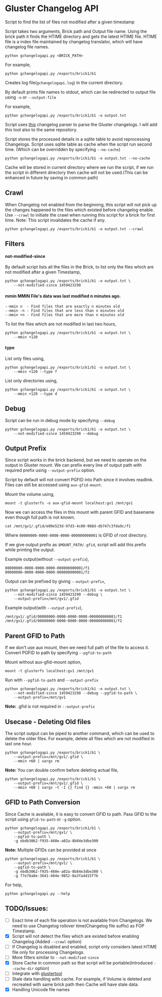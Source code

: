# Gluster Changelog API

Script to find the list of files not modified after a given timestamp

Script takes two arguments, Brick path and Output file name. Using the
brick path it finds the HTIME directory and gets the latest HTIME
file. HTIME file is a index file maintained by changelog translator,
which will have changelog file names.

    python gchangelogapi.py <BRICK_PATH>

For example,

    python gchangelogapi.py /exports/brick1/b1

Creates log file(`gchangelogapi.log`) in the current directory.

By default prints file names to stdout, which can be redirected to
output file using `-o` or `--output-file`

For example,

    python gchangelogapi.py /exports/brick1/b1 -o output.txt

Script uses
[this](https://github.com/gluster/glustertool/blob/master/glustertool/plugins/changelogparser.py)
changelog parser to parse the Gluster changelogs. I will add this tool
also to the same repository.

Script stores the processed details in a sqlite table to avoid
reprocessing Changelogs. Script uses sqlite table as cache when the
script run second time. (Which can be overridden by specifying
`--no-cache`)

    python gchangelogapi.py /exports/brick1/b1 -o output.txt --no-cache

Cache will be stored in current directory where we run the script, if
we run the script in different directory then cache will not be
used.(This can be enhanced in future by saving in common path)

## Crawl
When Changelog not enabled from the beginning, this script will not
pick up the changes happened to the files which existed before
changelog enable. Use `--crawl` to initiate the crawl when running
this script for a brick for first time. Note: This script invalidates
the cache if any.

	python gchangelogapi.py /exports/brick1/b1 -o output.txt --crawl

## Filters
#### not-modified-since <TS>
By default script lists all the files in the Brick, to list only the
files which are not modified after a given Timestamp,

    python gchangelogapi.py /exports/brick1/b1 -o output.txt \
        --not-modified-since 1459423298

#### mmin MMIN File's data was last modified n minutes ago.

	--mmin n  - Find files that are exactly n minutes old
    --mmin -n - Find files that are less than n minutes old
    --mmin +n - Find files that are more than n minutes old

To list the files which are not modified in last two hours,

    python gchangelogapi.py /exports/brick1/b1 -o output.txt \
        --mmin +120

#### type
List only files using,

    python gchangelogapi.py /exports/brick1/b1 -o output.txt \
		--mmin +120 --type f

List only directories using,

    python gchangelogapi.py /exports/brick1/b1 -o output.txt \
		--mmin +120 --type d

## Debug
Script can be run in debug mode by specifying `--debug`

    python gchangelogapi.py /exports/brick1/b1 -o output.txt \
        --not-modified-since 1459423298 --debug

## Output Prefix
Since script works in the brick backend, but we need to operate on the
output in Gluster mount. We can prefix every line of output path with
required prefix using `--output-prefix` option.

Script by default will not convert PGFID into Path since it involves
readlink. Files can still be accessed using `aux-gfid-mount`.

Mount the volume using,

	mount -t glusterfs -o aux-gfid-mount localhost:gv1 /mnt/gv1

Now we can access the files in this mount with parent GFID and
basename even though full path is not known.

	cat /mnt/gv1/.gfid/e09e523d-97d3-4c00-968d-db747c3fda9c/f1

Where `00000000-0000-0000-0000-000000000001` is GFID of root directory.

If we give output prefix as `$MOUNT_PATH/.gfid`, script will add this
prefix while printing the output.

Example output(without `--output-prefix`),

    00000000-0000-0000-0000-000000000001/f1
    00000000-0000-0000-0000-000000000001/f2

Output can be prefixed by giving `--output-prefix`,

    python gchangelogapi.py /exports/brick1/b1 -o output.txt \
        --not-modified-since 1459423298 --debug \
        --output-prefix=/mnt/gv1/.gfid

Example output(with `--output-prefix`),

    /mnt/gv1/.gfid/00000000-0000-0000-0000-000000000001/f1
    /mnt/gv1/.gfid/00000000-0000-0000-0000-000000000001/f2

## Parent GFID to Path
If we don't use aux mount, then we need full path of the file to
access it. Convert PGFID to path by specifying `--pgfid-to-path`

Mount without aux-gfid-mount option,

	mount -t glusterfs localhost:gv1 /mnt/gv1

Run with `--pgfid-to-path` and `--output-prefix`

    python gchangelogapi.py /exports/brick1/b1 -o output.txt \
		--not-modified-since 1459423298 --debug --pgfid-to-path \
		--output-prefix=/mnt/gv1

**Note:** .gfid is not required in `--output-prefix`

## Usecase - Deleting Old files
The script output can be piped to another command, which can be used
to delete the older files. For example, delete all files which are not
modified in last one hour.

    python gchangelogapi.py /exports/brick1/b1 \
        --output-prefix=/mnt/gv1/.gfid \
        --mmin +60 | xargs rm

**Note:** You can double confirm before deleting actual file,

    python gchangelogapi.py /exports/brick1/b1 \
        --output-prefix=/mnt/gv1/.gfid \
        --mmin +60 | xargs -t -I {} find {} -mmin +60 | xargs rm

## GFID to Path Conversion
Since Cache is available, it is easy to convert GFID to path. Pass
GFID to the script using `gfid-to-path` or `-g` option.

    python gchangelogapi.py /exports/brick1/b1 \
		--output-prefix=/mnt/gv1/ \
		--pgfid-to-path \
		-g ebdb3062-f935-460e-a02a-8b84e3dbe300

**Note:** Multiple GFIDs can be provided at once

    python gchangelogapi.py /exports/brick1/b1 \
		--output-prefix=/mnt/gv1/ \
		--pgfid-to-path \
		-g ebdb3062-f935-460e-a02a-8b84e3dbe300 \
		-g 77e78a8e-3641-404e-9852-8a3fa4d15f7b

For help,

    python gchangelogapi.py --help


## TODO/Issues:

- [ ] Exact time of each file operation is not available from
  Changelogs. We need to use Changelog rollover time(Changelog file
  suffix) as FOP Timestamp.
- [X] Script will not detect the files which are existed before
  enabling Changelog.(Added `--crawl` option)
- [ ] If Changelog is disabled and enabled, script only considers
  latest HTIME file only for processing Changelogs.
- [ ] More filters similar to `--not-modified-since`
- [X] Store Cache in common path so that script will be
  portable(Introduced `--cache-dir` option)
- [ ] Integrate with [glustertool](https://github.com/gluster/glustertool)
- [ ] Stale data handling with cache. For example, if Volume is deleted
  and recreated with same brick path then Cache will have stale data.
- [X] Handling Unicode file names

